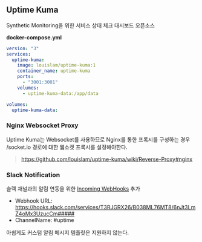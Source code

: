 ## Uptime Kuma  
Synthetic Monitoring을 위한 서비스 상태 체크 대시보드 오픈소스

**docker-compose.yml**
```yaml
version: "3"
services:
  uptime-kuma:
    image: louislam/uptime-kuma:1
    container_name: uptime-kuma
    ports:
      - "3001:3001"
    volumes:
      - uptime-kuma-data:/app/data

volumes:
  uptime-kuma-data:
```

### Nginx Websocket Proxy  
Uptime Kuma는 Websocket를 사용하므로 Nginx를 통한 프록시를 구성하는 경우 /socket.io 경로에 대한 웹소켓 프록시를 설정해야한다.

> https://github.com/louislam/uptime-kuma/wiki/Reverse-Proxy#nginx

### Slack Notification
슬랙 채널과의 알림 연동을 위한 [Incoming WebHooks](https://slack.com/apps/A0F7XDUAZ-incoming-webhooks) 추가

- Webhook URL: https://hooks.slack.com/services/T3RJGRX26/B038ML76MT8/6nJt3LmZ4oMx3UzucCm#####
- ChannelName: #uptime

아쉽게도 커스텀 알림 메시지 템플릿은 지원하지 않는다.